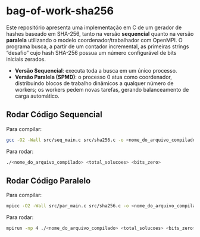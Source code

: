 # bag-of-work-sha256

Este repositório apresenta uma implementação em C de um gerador de hashes baseado em SHA-256, tanto na versão **sequencial** quanto na versão **paralela** utilizando o modelo coordenador/trabalhador com OpenMPI. O programa busca, a partir de um contador incremental, as primeiras strings “desafio<N>” cujo hash SHA-256 possua um número configurável de bits iniciais zerados.

- **Versão Sequencial**: executa toda a busca em um único processo.
- **Versão Paralela (SPMD)**: o processo 0 atua como coordenador, distribuindo blocos de trabalho dinâmicos a qualquer número de workers; os workers pedem novas tarefas, gerando balanceamento de carga automático.

## Rodar Código Sequencial

Para compilar:

```bash
gcc -O2 -Wall src/seq_main.c src/sha256.c -o <nome_do_arquivo_compilado>
```

Para rodar:

```bash
./<nome_do_arquivo_compilado> <total_solucoes> <bits_zero>
```

## Rodar Código Paralelo

Para compilar:

```bash
mpicc -O2 -Wall src/par_main.c src/sha256.c -o <nome_do_arquivo_compilado>
```

Para rodar:

```bash
mpirun -np 4 ./<nome_do_arquivo_compilado> <total_solucoes> <bits_zero>
```
